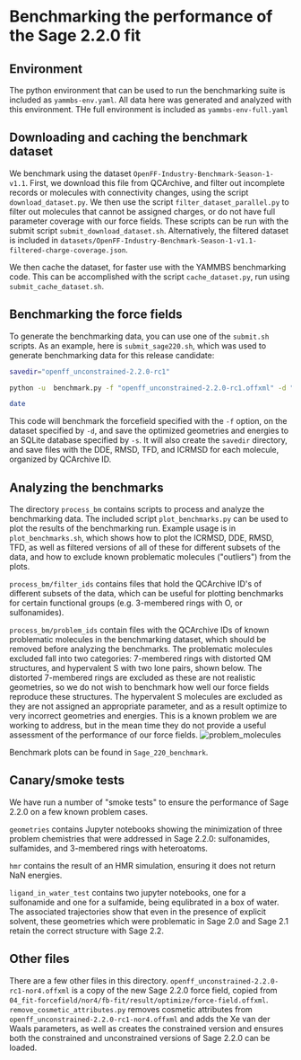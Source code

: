 # Benchmarking the performance of the Sage 2.2.0 fit

## Environment
The python environment that can be used to run the benchmarking suite is included as `yammbs-env.yaml`. 
All data here was generated and analyzed with this environment. THe full environment is included as `yammbs-env-full.yaml` 

## Downloading and caching the benchmark dataset
We benchmark using the dataset `OpenFF-Industry-Benchmark-Season-1-v1.1`. 
First, we download this file from QCArchive, and filter out incomplete records or molecules with connectivity changes, using the script `download_dataset.py`.
We then use the script `filter_dataset_parallel.py` to filter out molecules that cannot be assigned charges, or do not have full parameter coverage with our force fields.
These scripts can be run with the submit script `submit_download_dataset.sh`.
Alternatively, the filtered dataset is included in `datasets/OpenFF-Industry-Benchmark-Season-1-v1.1-filtered-charge-coverage.json`.

We then cache the dataset, for faster use with the YAMMBS benchmarking code. 
This can be accomplished with the script `cache_dataset.py`, run using `submit_cache_dataset.sh`. 

## Benchmarking the force fields
To generate the benchmarking data, you can use one of the `submit.sh` scripts. As an example, here is `submit_sage220.sh`, which was used to generate benchmarking data for this release candidate:

```bash
savedir="openff_unconstrained-2.2.0-rc1"

python -u  benchmark.py -f "openff_unconstrained-2.2.0-rc1.offxml" -d "datasets/OpenFF-Industry-Benchmark-Season-1-v1.1-filtered-charge-coverage-cache.json" -s "openff_unconstrained-2.2.0-rc1.sqlite" -o $savedir --procs 16

date
```

This code will benchmark the forcefield specified with the `-f` option, on the dataset specified by `-d`, and save the optimized geometries and energies to an SQLite database specified by `-s`.
It will also create the `savedir` directory, and save files with the DDE, RMSD, TFD, and ICRMSD for each molecule, organized by QCArchive ID.

## Analyzing the benchmarks
The directory `process_bm` contains scripts to process and analyze the benchmarking data. 
The included script `plot_benchmarks.py` can be used to plot the results of the benchmarking run. Example usage is in `plot_benchmarks.sh`, which shows how to plot the ICRMSD, DDE, RMSD, TFD, as well as filtered versions of all of these for different subsets of the data, and how to exclude known problematic molecules ("outliers") from the plots.

`process_bm/filter_ids` contains files that hold the QCArchive ID's of different subsets of the data, which can be useful for plotting benchmarks for certain functional groups (e.g. 3-membered rings with O, or sulfonamides). 

`process_bm/problem_ids` contain files with the QCArchive IDs of known problematic molecules in the benchmarking dataset, which should be removed before analyzing the benchmarks.
The problematic molecules excluded fall into two categories: 7-membered rings with distorted QM structures, and hypervalent S with two lone pairs, shown below. 
The distorted 7-membered rings are excluded as these are not realistic geometries, so we do not wish to benchmark how well our force fields reproduce these structures.
The hypervalent S molecules are excluded as they are not assigned an appropriate parameter, and as a result optimize to very incorrect geometries and energies. 
This is a known problem we are working to address, but in the mean time they do not provide a useful assessment of the performance of our force fields.
![problem_molecules](https://github.com/openforcefield/sage-2.2.0/assets/29759281/d8a8051e-444c-4e1a-9c3a-774d32f87a1b)

Benchmark plots can be found in `Sage_220_benchmark`.

## Canary/smoke tests

We have run a number of "smoke tests" to ensure the performance of Sage 2.2.0 on a few known problem cases.

`geometries` contains Jupyter notebooks showing the minimization of three problem chemistries that were addressed in Sage 2.2.0: sulfonamides, sulfamides, and 3-membered rings with heteroatoms.

`hmr` contains the result of an HMR simulation, ensuring it does not return NaN energies.

`ligand_in_water_test` contains two jupyter notebooks, one for a sulfonamide and one for a sulfamide, being equlibrated in a box of water. The associated trajectories show that even in the presence of explicit solvent, these geometries which were problematic in Sage 2.0 and Sage 2.1 retain the correct structure with Sage 2.2.

## Other files

There are a few other files in this directory. `openff_unconstrained-2.2.0-rc1-nor4.offxml` is a copy of the new Sage 2.2.0 force field, copied from `04_fit-forcefield/nor4/fb-fit/result/optimize/force-field.offxml`. `remove_cosmetic_attributes.py` removes cosmetic attributes from `openff_unconstrained-2.2.0-rc1-nor4.offxml` and adds the Xe van der Waals parameters, as well as creates the constrained version and ensures both the constrained and unconstrained versions of Sage 2.2.0 can be loaded.
